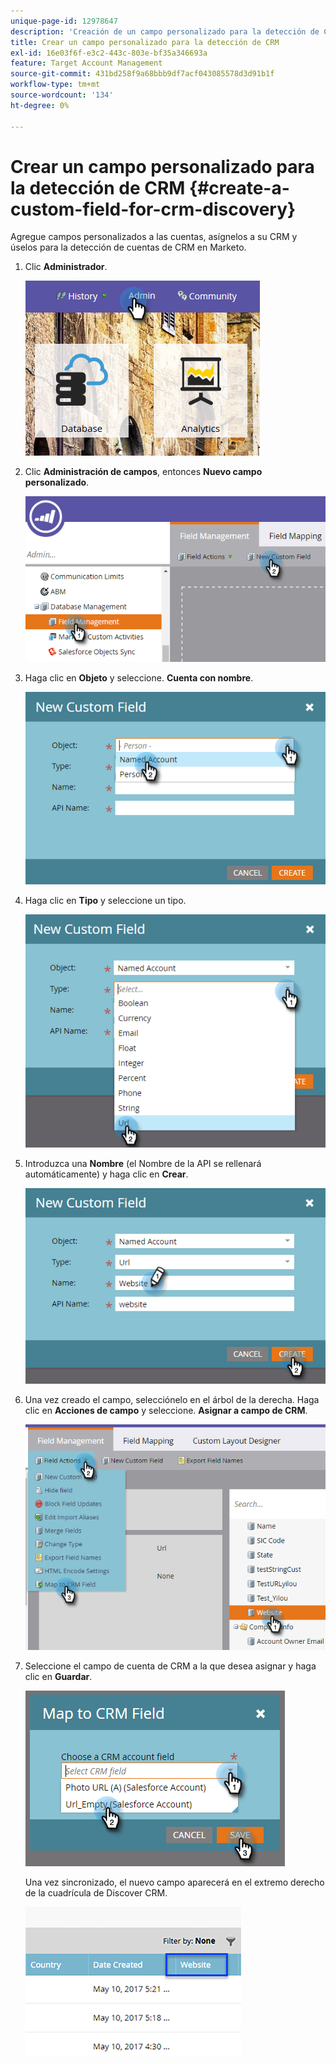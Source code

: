 ```yaml
---
unique-page-id: 12978647
description: 'Creación de un campo personalizado para la detección de CRM: documentos de Marketo: documentación del producto'
title: Crear un campo personalizado para la detección de CRM
exl-id: 16e03f6f-e3c2-443c-803e-bf35a346693a
feature: Target Account Management
source-git-commit: 431bd258f9a68bbb9df7acf043085578d3d91b1f
workflow-type: tm+mt
source-wordcount: '134'
ht-degree: 0%

---
```


# Crear un campo personalizado para la detección de CRM {#create-a-custom-field-for-crm-discovery}

Agregue campos personalizados a las cuentas, asígnelos a su CRM y úselos para la detección de cuentas de CRM en Marketo.

1. Clic **Administrador**.

   ![](assets/admin.png)

1. Clic **Administración de campos**, entonces **Nuevo campo personalizado**.

   ![](assets/two-4.png)

1. Haga clic en **Objeto** y seleccione. **Cuenta con nombre**.

   ![](assets/three-3.png)

1. Haga clic en **Tipo** y seleccione un tipo.

   ![](assets/four-3.png)

1. Introduzca una **Nombre** (el Nombre de la API se rellenará automáticamente) y haga clic en **Crear**.

   ![](assets/five-3.png)

1. Una vez creado el campo, selecciónelo en el árbol de la derecha. Haga clic en **Acciones de campo** y seleccione. **Asignar a campo de CRM**.

   ![](assets/six-2.png)

1. Seleccione el campo de cuenta de CRM a la que desea asignar y haga clic en **Guardar**.

   ![](assets/seven-1.png)

   Una vez sincronizado, el nuevo campo aparecerá en el extremo derecho de la cuadrícula de Discover CRM.

   ![](assets/eight.png)
